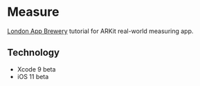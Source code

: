 # Measure

[London App Brewery](https://www.londonappbrewery.com) tutorial for ARKit real-world measuring app.

 ## Technology
 - Xcode 9 beta
 - iOS 11 beta
